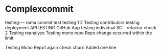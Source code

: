 # Complexcommit
testing---
roma commit test
testing 1 2
Testing contributors
testing deployment API
tESTING GitHub App
testing individual SC - refactor check 2
Testing reanalyze
Testing mono repo Repo change occurred within the limit

Testing Mono Repo1 again check churn
Added one line

